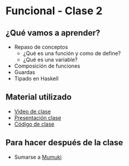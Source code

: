 # Funcional - Clase 2

## ¿Qué vamos a aprender?

* Repaso de conceptos
  * ¿Qué es una función y como de define?
  * ¿Qué es una variable?
* Composición de funciones
* Guardas
* Tipado en Haskell

## Material utilizado

* [Video de clase](https://www.youtube.com/watch?v=8hMViFJ5CMM&list=PLtMHMXFOjfDAp5WPRCsX36g8kwqKr1IOa&index=4&ab_channel=PdeP-UTNFRBA-S%C3%A1badosTarde)
* [Presentación clase](https://docs.google.com/presentation/d/1f52axsAtCDsEl8xttEUNlS_yFeBXuWHn6WwoQf_napw/edit)
* [Código de clase](https://github.com/pdep-st/seguimiento/blob/main/seguimiento/2021/funcional/practica/clase2.hs)

## Para hacer después de la clase

* Sumarse a [Mumuki](https://mumuki.io/pdep-utn)